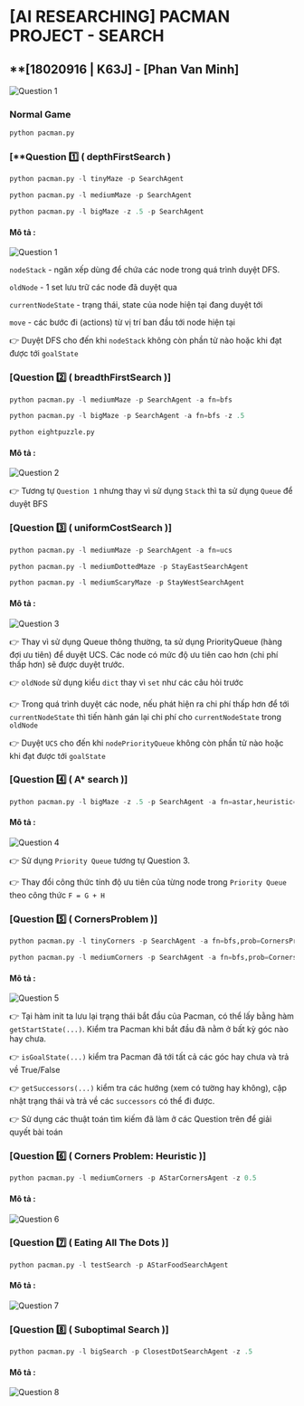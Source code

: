# **[AI RESEARCHING] PACMAN PROJECT - SEARCH**

## **[18020916 | K63J] - [Phan Van Minh]

![Question 1](./done/pacman.gif)

### **Normal Game**

```python
python pacman.py
```

### [**Question 1️⃣ ( depthFirstSearch )

```python
python pacman.py -l tinyMaze -p SearchAgent
```

```python
python pacman.py -l mediumMaze -p SearchAgent
```

```python
python pacman.py -l bigMaze -z .5 -p SearchAgent
```

#### Mô tả :

![Question 1](./done/question1.png)

`nodeStack` - ngăn xếp dùng để chứa các node trong quá trình duyệt DFS.

`oldNode` - 1 set lưu trữ các node đã duyệt qua

`currentNodeState` - trạng thái, state của node hiện tại đang duyệt tới

`move` - các bước đi (actions) từ vị trí ban đầu tới node hiện tại

👉 Duyệt DFS cho đến khi `nodeStack` không còn phần tử nào hoặc khi đạt được tới `goalState`

### [**Question 2️⃣ ( breadthFirstSearch )**]

```python
python pacman.py -l mediumMaze -p SearchAgent -a fn=bfs
```

```python
python pacman.py -l bigMaze -p SearchAgent -a fn=bfs -z .5
```

```python
python eightpuzzle.py
```

#### Mô tả :

![Question 2](./done/question2.png)

👉 Tương tự `Question 1` nhưng thay vì sử dụng `Stack` thì ta sử dụng `Queue` để duyệt BFS

### [**Question 3️⃣ ( uniformCostSearch )**]

```python
python pacman.py -l mediumMaze -p SearchAgent -a fn=ucs
```

```python
python pacman.py -l mediumDottedMaze -p StayEastSearchAgent
```

```python
python pacman.py -l mediumScaryMaze -p StayWestSearchAgent
```

#### Mô tả :

![Question 3](./done/question3.png)

👉 Thay vì sử dụng Queue thông thường, ta sử dụng PriorityQueue (hàng đợi ưu tiên) để duyệt UCS. Các node có mức độ ưu tiên cao hơn (chi phí thấp hơn) sẽ được duyệt trước.

👉 `oldNode` sử dụng kiểu `dict` thay vì `set` như các câu hỏi trước

👉 Trong quá trình duyệt các node, nếu phát hiện ra chi phí thấp hơn để tới `currentNodeState` thì tiến hành gán lại chi phí cho `currentNodeState` trong `oldNode`

👉 Duyệt `UCS` cho đến khi `nodePriorityQueue` không còn phần tử nào hoặc khi đạt được tới `goalState`

### [**Question 4️⃣ ( A\* search )**]

```python
python pacman.py -l bigMaze -z .5 -p SearchAgent -a fn=astar,heuristic=manhattanHeuristic
```

#### Mô tả :

![Question 4](./done/question4.png)

👉 Sử dụng `Priority Queue` tương tự Question 3.

👉 Thay đổi công thức tính độ ưu tiên của từng node trong `Priority Queue` theo công thức `F = G + H`

### [**Question 5️⃣ ( CornersProblem )**]

```python
python pacman.py -l tinyCorners -p SearchAgent -a fn=bfs,prob=CornersProblem
```

```python
python pacman.py -l mediumCorners -p SearchAgent -a fn=bfs,prob=CornersProblem
```

#### Mô tả :

![Question 5](./done/question5.png)

👉 Tại hàm init ta lưu lại trạng thái bắt đầu của Pacman, có thể lấy bằng hàm `getStartState(...)`.
Kiểm tra Pacman khi bắt đầu đã nằm ở bất kỳ góc nào hay chưa.

👉 `isGoalState(...)` kiểm tra Pacman đã tới tất cả các góc hay chưa và trả về True/False

👉 `getSuccessors(...)` kiểm tra các hướng (xem có tường hay không), cập nhật trạng thái và trả về các `successors` có thể đi được.

👉 Sử dụng các thuật toán tìm kiếm đã làm ở các Question trên để giải quyết bài toán

### [**Question 6️⃣ ( Corners Problem: Heuristic )**]

```python
python pacman.py -l mediumCorners -p AStarCornersAgent -z 0.5
```

#### Mô tả :

![Question 6](./done/question6.png)

### [**Question 7️⃣ ( Eating All The Dots )**]

```python
python pacman.py -l testSearch -p AStarFoodSearchAgent
```

#### Mô tả :

![Question 7](./done/question7.png)

### [**Question 8️⃣ ( Suboptimal Search )**]

```python
python pacman.py -l bigSearch -p ClosestDotSearchAgent -z .5
```

#### Mô tả :

![Question 8](./done/question8.png)
